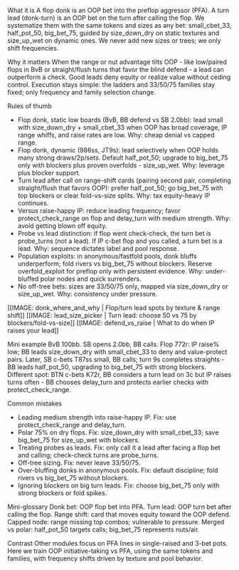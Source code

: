 What it is
A flop donk is an OOP bet into the preflop aggressor (PFA). A turn lead (donk-turn) is an OOP bet on the turn after calling the flop. We systematize them with the same tokens and sizes as any bet: small_cbet_33, half_pot_50, big_bet_75, guided by size_down_dry on static textures and size_up_wet on dynamic ones. We never add new sizes or trees; we only shift frequencies.

Why it matters
When the range or nut advantage tilts OOP - like low/paired flops in BvB or straight/flush turns that favor the blind defend - a lead can outperform a check. Good leads deny equity or realize value without ceding control. Execution stays simple: the ladders and 33/50/75 families stay fixed; only frequency and family selection change.

Rules of thumb

* Flop donk, static low boards (BvB, BB defend vs SB 2.0bb): lead small with size_down_dry + small_cbet_33 when OOP has broad coverage, IP range whiffs, and raise rates are low. Why: cheap denial vs capped range.
* Flop donk, dynamic (986ss, JT9s): lead selectively when OOP holds many strong draws/2p/sets. Default half_pot_50; upgrade to big_bet_75 only with blockers plus proven overfolds - size_up_wet. Why: leverage plus blocker support.
* Turn lead after call on range-shift cards (pairing second pair, completing straight/flush that favors OOP): prefer half_pot_50; go big_bet_75 with top blockers or clear fold-vs-size splits. Why: tax equity-heavy IP continues.
* Versus raise-happy IP: reduce leading frequency; favor protect_check_range on flop and delay_turn with medium strength. Why: avoid getting blown off equity.
* Probe vs lead distinction: if flop went check-check, the turn bet is probe_turns (not a lead). If IP c-bet flop and you called, a turn bet is a lead. Why: sequence dictates label and pool response.
* Population exploits: in anonymous/fastfold pools, donk bluffs underperform; fold rivers vs big_bet_75 without blockers. Reserve overfold_exploit for preflop only with persistent evidence. Why: under-bluffed polar nodes and quick surrenders.
* No off-tree bets: sizes are 33/50/75 only, mapped via size_down_dry or size_up_wet. Why: consistency under pressure.

[[IMAGE: donk_where_and_why | Flop/turn lead spots by texture & range shift]]
[[IMAGE: lead_size_picker | Turn lead: choose 50 vs 75 by blockers/fold-vs-size]]
[[IMAGE: defend_vs_raise | What to do when IP raises your lead]]

Mini example
BvB 100bb. SB opens 2.0bb, BB calls. Flop 772r: IP raise% low; BB leads size_down_dry with small_cbet_33 to deny and value-protect pairs. Later, SB c-bets T87ss small, BB calls; turn 9s completes straights - BB leads half_pot_50, upgrading to big_bet_75 with strong blockers. Different spot: BTN c-bets K72r, BB considers a turn lead on 3c but IP raises turns often - BB chooses delay_turn and protects earlier checks with protect_check_range.

Common mistakes

* Leading medium strength into raise-happy IP. Fix: use protect_check_range and delay_turn.
* Polar 75% on dry flops. Fix: size_down_dry with small_cbet_33; save big_bet_75 for size_up_wet with blockers.
* Treating probes as leads. Fix: only call it a lead after facing a flop bet and calling; check-check turns are probe_turns.
* Off-tree sizing. Fix: never leave 33/50/75.
* Over-bluffing donks in anonymous pools. Fix: default discipline; fold rivers vs big_bet_75 without blockers.
* Ignoring blockers on big turn leads. Fix: choose big_bet_75 only with strong blockers or fold spikes.

Mini-glossary
Donk bet: OOP flop bet into PFA.
Turn lead: OOP turn bet after calling the flop.
Range shift: card that moves equity toward the OOP defend.
Capped node: range missing top combos; vulnerable to pressure.
Merged vs polar: half_pot_50 targets calls; big_bet_75 represents nuts/air.

Contrast
Other modules focus on PFA lines in single-raised and 3-bet pots. Here we train OOP initiative-taking vs PFA, using the same tokens and families, with frequency shifts driven by texture and pool behavior.
